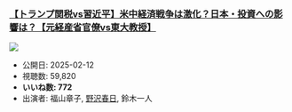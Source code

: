 ### [【トランプ関税vs習近平】米中経済戦争は激化？日本・投資への影響は？【元経産省官僚vs東大教授】](https://www.youtube.com/watch?v=ZFuUNADUCRg)
[![](https://img.youtube.com/vi/ZFuUNADUCRg/sddefault.jpg)](https://www.youtube.com/watch?v=ZFuUNADUCRg)
-   公開日: 2025-02-12
-   視聴数: 59,820
-   **いいね数: 772**
-   出演者: 福山章子, [野沢春日](/rehacq_fan/people/野沢春日 "wikilink"), 鈴木一人
